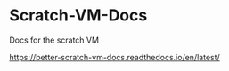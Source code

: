 # Scratch-VM-Docs
Docs for the scratch VM

https://better-scratch-vm-docs.readthedocs.io/en/latest/
